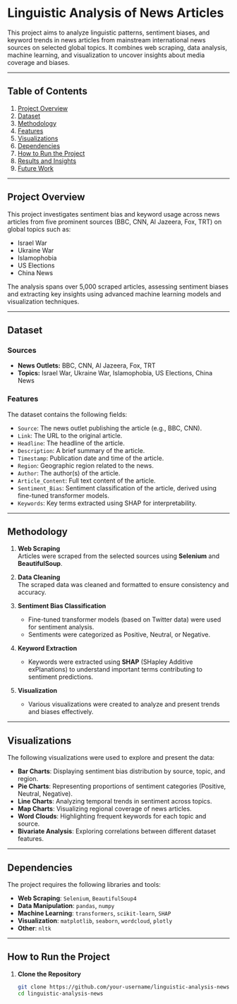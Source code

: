 # Linguistic Analysis of News Articles

This project aims to analyze linguistic patterns, sentiment biases, and keyword trends in news articles from mainstream international news sources on selected global topics. It combines web scraping, data analysis, machine learning, and visualization to uncover insights about media coverage and biases.

---

## Table of Contents

1. [Project Overview](#project-overview)  
2. [Dataset](#dataset)  
3. [Methodology](#methodology)  
4. [Features](#features)  
5. [Visualizations](#visualizations)  
6. [Dependencies](#dependencies)  
7. [How to Run the Project](#how-to-run-the-project)  
8. [Results and Insights](#results-and-insights)  
9. [Future Work](#future-work)  

---

## Project Overview

This project investigates sentiment bias and keyword usage across news articles from five prominent sources (BBC, CNN, Al Jazeera, Fox, TRT) on global topics such as:
- Israel War
- Ukraine War
- Islamophobia
- US Elections
- China News

The analysis spans over 5,000 scraped articles, assessing sentiment biases and extracting key insights using advanced machine learning models and visualization techniques.

---

## Dataset

### Sources
- **News Outlets:** BBC, CNN, Al Jazeera, Fox, TRT  
- **Topics:** Israel War, Ukraine War, Islamophobia, US Elections, China News  

### Features
The dataset contains the following fields:
- `Source`: The news outlet publishing the article (e.g., BBC, CNN).  
- `Link`: The URL to the original article.  
- `Headline`: The headline of the article.  
- `Description`: A brief summary of the article.  
- `Timestamp`: Publication date and time of the article.  
- `Region`: Geographic region related to the news.  
- `Author`: The author(s) of the article.  
- `Article_Content`: Full text content of the article.  
- `Sentiment_Bias`: Sentiment classification of the article, derived using fine-tuned transformer models.  
- `Keywords`: Key terms extracted using SHAP for interpretability.

---

## Methodology

1. **Web Scraping**  
   Articles were scraped from the selected sources using **Selenium** and **BeautifulSoup**.  

2. **Data Cleaning**  
   The scraped data was cleaned and formatted to ensure consistency and accuracy.  

3. **Sentiment Bias Classification**  
   - Fine-tuned transformer models (based on Twitter data) were used for sentiment analysis.  
   - Sentiments were categorized as Positive, Neutral, or Negative.  

4. **Keyword Extraction**  
   - Keywords were extracted using **SHAP** (SHapley Additive exPlanations) to understand important terms contributing to sentiment predictions.  

5. **Visualization**  
   - Various visualizations were created to analyze and present trends and biases effectively.

---

## Visualizations

The following visualizations were used to explore and present the data:
- **Bar Charts**: Displaying sentiment bias distribution by source, topic, and region.  
- **Pie Charts**: Representing proportions of sentiment categories (Positive, Neutral, Negative).  
- **Line Charts**: Analyzing temporal trends in sentiment across topics.  
- **Map Charts**: Visualizing regional coverage of news articles.  
- **Word Clouds**: Highlighting frequent keywords for each topic and source.  
- **Bivariate Analysis**: Exploring correlations between different dataset features.

---

## Dependencies

The project requires the following libraries and tools:
- **Web Scraping**: `Selenium`, `BeautifulSoup4`  
- **Data Manipulation**: `pandas`, `numpy`  
- **Machine Learning**: `transformers`, `scikit-learn`, `SHAP`  
- **Visualization**: `matplotlib`, `seaborn`, `wordcloud`, `plotly`  
- **Other**: `nltk`

---

## How to Run the Project

1. **Clone the Repository**  
   ```bash
   git clone https://github.com/your-username/linguistic-analysis-news.git
   cd linguistic-analysis-news

